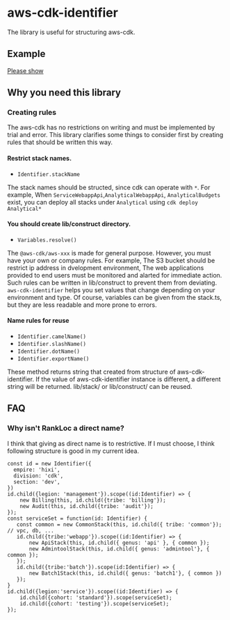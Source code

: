 # aws-cdk-identifier
The library is useful for structuring aws-cdk.

## Example
[Please show](./example)

## Why you need this library

### Creating rules
The aws-cdk has no restrictions on writing and must be implemented by trial and error. This library clarifies some things to consider first by creating rules that should be written this way.

#### Restrict stack names.
* `Identifier.stackName`

The stack names should be structed, since cdk can operate with `*`.
For example, When `ServiceWebappApi`,`AnalyticalWebappApi`, `AnalyticalBudgets` exist, you can deploy all stacks under `Analytical` using `cdk deploy Analytical*`


#### You should create lib/construct directory.
* `Variables.resolve()`

The `@aws-cdk/aws-xxx` is made for general purpose.
However, you must have your own or company rules.
For example, The S3 bucket should be restrict ip address in dvelopment environment, The web applications provided to end users must be monitored and alarted for immediate action.
Such rules can be written in lib/construct to prevent them from deviating.
`aws-cdk-identifier` helps you set values that change depending on your environment and type.
Of course, variables can be given from the stack.ts, but they are less readable and more prone to errors.

#### Name rules for reuse
* `Identifier.camelName()`
* `Identifier.slashName()`
* `Identifier.dotName()`
* `Identifier.exportName()`

These method returns string that created from structure of aws-cdk-identifier.
If the value of aws-cdk-identifier instance is different, a different string will be returned.
lib/stack/ or lib/construct/ can be reused.

## FAQ
### Why isn't RankLoc a direct name?
I think that giving as direct name is to restrictive.
If I must choose, I think following structure is good in my current idea.
```
const id = new Identifier({
  empire: 'hixi',
  division: 'cdk',
  section: 'dev',
})
id.child({legion: 'management'}).scope((id:Identifier) => {
    new Billing(this, id.child({tribe: 'billing'});
    new Audit(this, id.child({tribe: 'audit'});
});
const serviceSet = function(id: Identifier) {
   const common = new CommonStack(this, id.child({ tribe: 'common'}); // vpc, db, ...
   id.child({tribe:'webapp'}).scope((id:Identifier) => {
       new ApiStack(this, id.child({ genus: 'api' }, { common });
       new AdmintoolStack(this, id.child({ genus: 'admintool'}, { common });
   });
   id.child({tribe:'batch'}).scope(id:Identifier) => {
       new Batch1Stack(this, id.child({ genus: 'batch1'}, { common })
   });
}
id.child({legion:'service'}).scope((id:Identifier) => {
    id.child({cohort: 'standard'}).scope(serviceSet);
    id.child({cohort: 'testing'}).scope(serviceSet);
});
```



